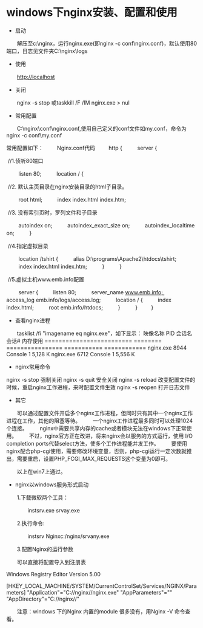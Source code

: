 # windows下nginx安装、配置和使用

- 启动

　　解压至c:\nginx，运行nginx.exe(即nginx -c conf\nginx.conf)，默认使用80端口，日志见文件夹C:\nginx\logs

- 使用

　　[http://localhost](http://localhost/)

- 关闭

　　nginx -s stop 或taskkill /F /IM nginx.exe > nul 

- 常用配置

 　　C:\nginx\conf\nginx.conf,使用自己定义的conf文件如my.conf，命令为nginx -c conf\my.conf

常用配置如下： 
　　Nginx.conf代码 
　　http { 
　　 server { 

​	//1.侦听80端口

　　 listen 80; 
　　 location / { 

​	//2. 默认主页目录在nginx安装目录的html子目录。

　　 root html; 
　　 index index.html index.htm; 

​	//3. 没有索引页时，罗列文件和子目录

　　 autoindex on; 
　　 autoindex_exact_size on; 
　　 autoindex_localtime on; 
　　 } 

​	//4.指定虚拟目录

　　 location /tshirt { 
　　 alias D:\programs\Apache2\htdocs\tshirt; 
　　 index index.html index.htm; 
　　 } 
　　 } 

​	//5.虚拟主机www.emb.info配置

　　 server { 
　　 listen 80; 
　　 server_name www.emb.info; 
　　 access_log emb.info/logs/access.log; 
　　 location / { 
　　 index index.html; 
　　 root emb.info/htdocs; 
　　 } 
　　 } 
　　} 

- 查看nginx进程

　　tasklist /fi "imagename eq nginx.exe"，如下显示：
映像名称                       PID 会话名              会话#       内存使用
========================= ======== ================ =========== ============
nginx.exe                     8944 Console                    1      5,128 K
nginx.exe                     6712 Console                    1      5,556 K

- nginx常用命令

nginx -s stop 强制关闭 
nginx -s quit 安全关闭 
nginx -s reload 改变配置文件的时候，重启nginx工作进程，来时配置文件生效 
nginx -s reopen 打开日志文件

- 其它

　　可以通过配置文件开启多个nginx工作进程，但同时只有其中一个nginx工作进程在工作，其他的阻塞等待。
　　一个nginx工作进程最多同时可以处理1024个连接。
　　nginx中需要共享内存的cache或者模块无法在windows下正常使用。
　　不过，nginx官方正在改进，将来nginx会以服务的方式运行，使用 I/O completion ports代替select方法，使多个工作进程能并发工作。
　　要使用nginx配合php-cgi使用，需要修改环境变量，否则，php-cgi运行一定次数就推出，需要重启，设置PHP_FCGI_MAX_REQUESTS这个变量为0即可。

　　以上在win7上通过。 

- nginx以windows服务形式启动

　　1.下载微软两个工具：

　　　　instsrv.exe srvay.exe

　　2.执行命令:

　　　　instsrv Nginxc:/nginx/srvany.exe

　　3.配置Nginx的运行参数

　　可以直接将配置导入到注册表

Windows Registry Editor Version 5.00

[HKEY_LOCAL_MACHINE/SYSTEM/CurrentControlSet/Services/NGINX/Parameters]
"Application"="C://nginx//nginx.exe"
"AppParameters"=""
"AppDirectory"="C://nginx//"

　　注意：windows 下的Nginx 内置的module 很多没有，用Nginx -V 命令查看。